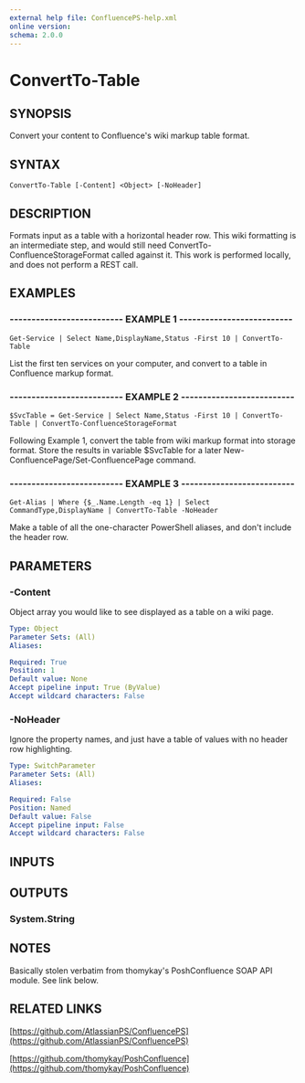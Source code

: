 ```yaml
---
external help file: ConfluencePS-help.xml
online version:
schema: 2.0.0
---
```


# ConvertTo-Table

## SYNOPSIS
Convert your content to Confluence's wiki markup table format.

## SYNTAX

```
ConvertTo-Table [-Content] <Object> [-NoHeader]
```

## DESCRIPTION
Formats input as a table with a horizontal header row.
This wiki formatting is an intermediate step, and would still need ConvertTo-ConfluenceStorageFormat called against it.
This work is performed locally, and does not perform a REST call.

## EXAMPLES

### -------------------------- EXAMPLE 1 --------------------------
```
Get-Service | Select Name,DisplayName,Status -First 10 | ConvertTo-Table
```

List the first ten services on your computer, and convert to a table in Confluence markup format.

### -------------------------- EXAMPLE 2 --------------------------
```
$SvcTable = Get-Service | Select Name,Status -First 10 | ConvertTo-Table | ConvertTo-ConfluenceStorageFormat
```

Following Example 1, convert the table from wiki markup format into storage format.
Store the results in variable $SvcTable for a later New-ConfluencePage/Set-ConfluencePage command.

### -------------------------- EXAMPLE 3 --------------------------
```
Get-Alias | Where {$_.Name.Length -eq 1} | Select CommandType,DisplayName | ConvertTo-Table -NoHeader
```

Make a table of all the one-character PowerShell aliases, and don't include the header row.

## PARAMETERS

### -Content
Object array you would like to see displayed as a table on a wiki page.

```yaml
Type: Object
Parameter Sets: (All)
Aliases:

Required: True
Position: 1
Default value: None
Accept pipeline input: True (ByValue)
Accept wildcard characters: False
```

### -NoHeader
Ignore the property names, and just have a table of values with no header row highlighting.

```yaml
Type: SwitchParameter
Parameter Sets: (All)
Aliases:

Required: False
Position: Named
Default value: False
Accept pipeline input: False
Accept wildcard characters: False
```

## INPUTS

## OUTPUTS

### System.String

## NOTES
Basically stolen verbatim from thomykay's PoshConfluence SOAP API module.
See link below.

## RELATED LINKS

[https://github.com/AtlassianPS/ConfluencePS](https://github.com/AtlassianPS/ConfluencePS)

[https://github.com/thomykay/PoshConfluence](https://github.com/thomykay/PoshConfluence)

